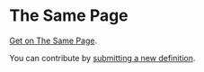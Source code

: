 # The Same Page
[Get on The Same Page](https://campbellslund.github.io/The-Same-Page/).

You can contribute by [submitting a new definition](https://docs.google.com/forms/d/e/1FAIpQLSd-rl3qzoc05iEzItdpaUNMApQOafB4XnHsthRyZNt39Sek-Q/viewform?usp=sharing).



